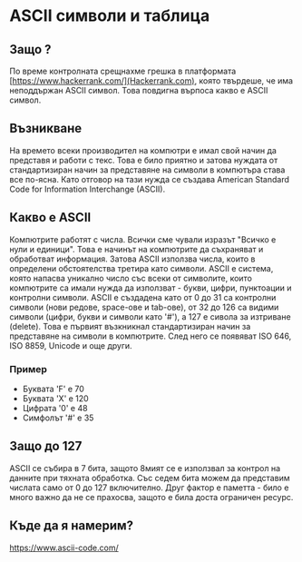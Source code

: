 # ASCII символи и таблица

## Защо ?
По време контролната срещнахме грешка в платформата [https://www.hackerrank.com/](Hackerrank.com), която твърдеше, че има неподдържан ASCII символ. Това повдигна върпоса какво е ASCII символ.

## Възникване
На времето всеки производител на компютри е имал свой начин да представя и работи с текс. Това е било приятно и затова нуждата от стандартизиран начин за представяне на
символи в компютъра става все по-ясна. Като отговор на тази нужда се създава American Standard Code for Information Interchange (ASCII).

## Какво е ASCII
Компютрите работят с числа. Всички сме чували изразът "Всичко е нули и единици". Това е начинът на компютрите да съхраняват и обработват информация.
Затова ASCII използва числа, които в определени обстоятелства третира като символи. ASCII е система, която напасва уникално число със всеки от символите, които компютрите
са имали нужда да използват - букви, цифри, пунктоации и контролни символи. ASCII е създадена като от 0 до 31 са контролни символи (нови редове, space-ове и tab-ове),
от 32 до 126 са видими символи (цифри, букви и символи като '#'), а 127 е сивола за изтриване (delete).
Това е първият възкникнал стандартизиран начин за представяне на символи в компютрите. След него се появяват ISO 646, ISO 8859, Unicode и още други.

### Пример

 - Буквата 'F' е 70
 - Буквата 'X' е 120
 - Цифрата '0' е 48
 - Симфолът '#' е 35

## Защо до 127
ASCII се събира в 7 бита, защото 8мият се е използвал за контрол на данните при тяхната обработка. Със седем бита можем да представим числата само от 0 до 127 включително.
Друг фактор е паметта - било е много важно да не се прахосва, защото е била доста ограничен ресурс.

## Къде да я намерим?
https://www.ascii-code.com/
